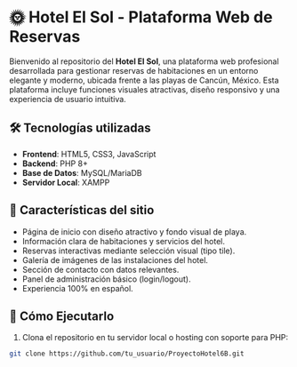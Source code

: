 # 🌞 Hotel El Sol - Plataforma Web de Reservas

Bienvenido al repositorio del **Hotel El Sol**, una plataforma web profesional desarrollada para gestionar reservas de habitaciones en un entorno elegante y moderno, ubicada frente a las playas de Cancún, México. Esta plataforma incluye funciones visuales atractivas, diseño responsivo y una experiencia de usuario intuitiva.

## 🛠️ Tecnologías utilizadas

- **Frontend**: HTML5, CSS3, JavaScript
- **Backend**: PHP 8+
- **Base de Datos**: MySQL/MariaDB
- **Servidor Local**: XAMPP

## 🎨 Características del sitio

- Página de inicio con diseño atractivo y fondo visual de playa.
- Información clara de habitaciones y servicios del hotel.
- Reservas interactivas mediante selección visual (tipo tile).
- Galería de imágenes de las instalaciones del hotel.
- Sección de contacto con datos relevantes.
- Panel de administración básico (login/logout).
- Experiencia 100% en español.

## 🚀 Cómo Ejecutarlo

1. Clona el repositorio en tu servidor local o hosting con soporte para PHP:

```bash
git clone https://github.com/tu_usuario/ProyectoHotel6B.git
